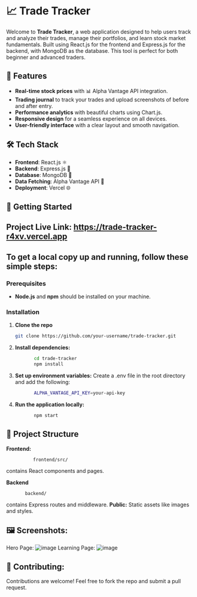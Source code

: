 # 📈 Trade Tracker

Welcome to **Trade Tracker**, a web application designed to help users track and analyze their trades, manage their portfolios, and learn stock market fundamentals. Built using React.js for the frontend and Express.js for the backend, with MongoDB as the database. This tool is perfect for both beginner and advanced traders.

## 🌟 **Features**
- **Real-time stock prices** with 📊 Alpha Vantage API integration.
- **Trading journal** to track your trades and upload screenshots of before and after entry.
- **Performance analytics** with beautiful charts using Chart.js.
- **Responsive design** for a seamless experience on all devices.
- **User-friendly interface** with a clear layout and smooth navigation.

## 🛠️ **Tech Stack**
- **Frontend**: React.js ⚛️
- **Backend**: Express.js 🚀
- **Database**: MongoDB 🍃
- **Data Fetching**: Alpha Vantage API 🔗
- **Deployment**: Vercel 🌐

## 🚀 **Getting Started**
## Project Live Link:    https://trade-tracker-r4xv.vercel.app

       
## To get a local copy up and running, follow these simple steps:

### **Prerequisites**
- **Node.js** and **npm** should be installed on your machine.

### **Installation**
1) **Clone the repo**  
   ```bash
   git clone https://github.com/your-username/trade-tracker.git

2) **Install dependencies:**
   ```bash
          cd trade-tracker
          npm install
4) **Set up environment variables:** Create a .env file in the root directory and add the following:
   ```bash
          ALPHA_VANTAGE_API_KEY=your-api-key
6) **Run the application locally:**
   ```bash
          npm start

## 📂 **Project Structure**
**Frontend:**
              
              frontend/src/
contains React components and pages.


**Backend**
            
           backend/ 
contains Express routes and middleware.
**Public:** Static assets like images and styles.

## 🖼️ **Screenshots:**

Hero Page: ![image](https://github.com/user-attachments/assets/1e54f508-e72b-4375-8455-0b4fb6f40f93)
Learning Page: ![image](https://github.com/user-attachments/assets/d559eb8b-a6c2-4d21-b838-a42d1da8e93c)


## 🤝 **Contributing:**
Contributions are welcome! Feel free to fork the repo and submit a pull request.



